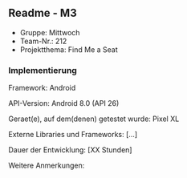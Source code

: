 ## Readme - M3

* Gruppe:	Mittwoch
* Team-Nr.:     212
* Projektthema: Find Me a Seat

### Implementierung

Framework:	Android

API-Version:	Android 8.0 (API 26)

Geraet(e), auf dem(denen) getestet wurde:
Pixel XL

Externe Libraries und Frameworks:
[...]

Dauer der Entwicklung:
[XX Stunden]

Weitere Anmerkungen: